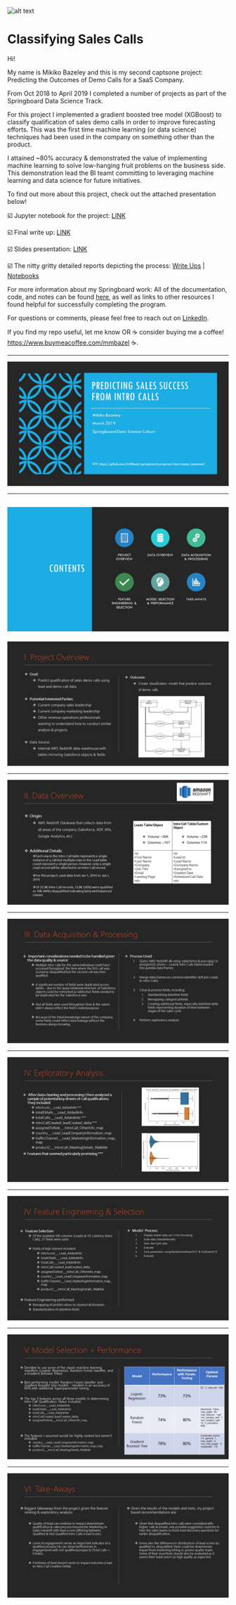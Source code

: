 ![alt text](
       https://github.com/MMBazel/springboard-program/blob/master/0.jpg
      )



# Classifying Sales Calls

Hi!

My name is Mikiko Bazeley and this is my second captsone project: 
Predicting the Outcomes of Demo Calls for a SaaS Company. 

From Oct 2018 to April 2019 I completed a number of projects as part of the Springboard Data Science Track. 

For this project I implemented a gradient boosted tree model (XGBoost) to classify qualification of sales demo calls in order to improve forecasting efforts. This was the first time machine learning (or data science) techniques had been used in the company on something other than the product. 

I attained ~80% accuracy & demonstrated the value of implementing machine learning to solve low-hanging fruit problems on the business side. This demonstration lead the BI teamt committing to leveraging machine learning and data science for future initiatives. 


To find out more about this project, check out the attached presentation below! 

☑️ Jupyter notebook for the project: [LINK](https://github.com/MMBazel/Classifying-Sales-Calls/blob/master/Model%2BAnalysis/Capstone1-FinalVersion-BazeleyMikiko-Springboard.ipynb)  

☑️ Final write up: [LINK](https://github.com/MMBazel/Classifying-Sales-Calls/blob/master/Capstone%20Project%201_%20Final%20Report.pdf) 

☑️ Slides presentation: [LINK](https://github.com/MMBazel/Classifying-Sales-Calls/tree/master/Slide%20JPGs) 

☑️ The nitty gritty detailed reports depicting the process: 
[Write Ups](https://github.com/MMBazel/Classifying-Sales-Calls/tree/master/Detailed%20Milestone%20Reports) | [Notebooks](https://github.com/MMBazel/Classifying-Sales-Calls/tree/master/Detailed%20Milestone%20Notebooks) 


For more information about my Springboard work: 
All of the documentation, code, and notes can be found [here](https://github.com/MMBazel/springboard-program), as well as links to other resources I found helpful for successfully completing the program. 

For questions or comments, please feel free to reach out on [LinkedIn](https://www.linkedin.com/in/mikikobazeley/). 

If you find my repo useful, let me know OR ☕ consider buying me a coffee! https://www.buymeacoffee.com/mmbazel ☕.


--------------------------------------------------------------------------------------------------------------------------------


![alt text](https://github.com/MMBazel/Classifying-Sales-Calls/blob/master/Slide%20JPGs/Slide1.JPG?raw=true
      )
      
--------------------------------------------------------------------------------------------------------------------------------


![alt text](https://github.com/MMBazel/Classifying-Sales-Calls/blob/master/Slide%20JPGs/Slide2.JPG?raw=true
      )
--------------------------------------------------------------------------------------------------------------------------------


![alt text](https://github.com/MMBazel/Classifying-Sales-Calls/blob/master/Slide%20JPGs/Slide3.JPG?raw=true
      )
      
--------------------------------------------------------------------------------------------------------------------------------


![alt text](https://github.com/MMBazel/Classifying-Sales-Calls/blob/master/Slide%20JPGs/Slide4.JPG?raw=true
      )
      
--------------------------------------------------------------------------------------------------------------------------------


![alt text](https://github.com/MMBazel/Classifying-Sales-Calls/blob/master/Slide%20JPGs/Slide5.JPG?raw=true
      )
      
 --------------------------------------------------------------------------------------------------------------------------------


![alt text](https://github.com/MMBazel/Classifying-Sales-Calls/blob/master/Slide%20JPGs/Slide6.JPG?raw=true
      )
      
      
 --------------------------------------------------------------------------------------------------------------------------------


![alt text](https://github.com/MMBazel/Classifying-Sales-Calls/blob/master/Slide%20JPGs/Slide7.JPG?raw=true
      )
      
      
 --------------------------------------------------------------------------------------------------------------------------------


![alt text](https://github.com/MMBazel/Classifying-Sales-Calls/blob/master/Slide%20JPGs/Slide8.JPG?raw=true
      )
      
      
 --------------------------------------------------------------------------------------------------------------------------------


![alt text](https://github.com/MMBazel/Classifying-Sales-Calls/blob/master/Slide%20JPGs/Slide9.JPG?raw=true
      )
      
      
      
